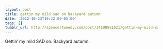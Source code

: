 ```yaml
---
layout: post
title: gettin my mild sad on backyard autumn
date: '2012-10-23T19:32:00-05:00'
tags: []
tumblr_url: http://spencertweedy.com/post/34198881021/gettin-my-mild-sad-on-backyard-autumn
---
```

Gettin’ my mild SAD on. Backyard autumn.

